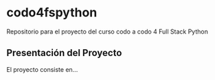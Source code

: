 # codo4fspython
Repositorio para el proyecto del curso codo a codo 4 Full Stack Python

## Presentación del Proyecto
El proyecto consiste en...
